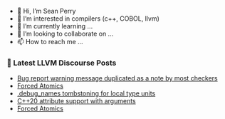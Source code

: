 - 👋 Hi, I’m Sean Perry
- 👀 I’m interested in compilers (c++, COBOL, llvm)
- 🌱 I’m currently learning ...
- 💞️ I’m looking to collaborate on ...
- 📫 How to reach me ...

<!---
s66perry/s66perry is a ✨ special ✨ repository because its `README.md` (this file) appears on your GitHub profile.
You can click the Preview link to take a look at your changes.
--->
### 📕 Latest LLVM Discourse Posts

<!-- DISCOURSE-LLVM:START -->
- [Bug report warning message duplicated as a note by most checkers](https://discourse.llvm.org/t/bug-report-warning-message-duplicated-as-a-note-by-most-checkers/74480#post_5)
- [Forced Atomics](https://discourse.llvm.org/t/forced-atomics/74524#post_5)
- [.debug_names tombstoning for local type units](https://discourse.llvm.org/t/debug-names-tombstoning-for-local-type-units/74410#post_5)
- [C++20 attribute support with arguments](https://discourse.llvm.org/t/c-20-attribute-support-with-arguments/74472#post_10)
- [Forced Atomics](https://discourse.llvm.org/t/forced-atomics/74524#post_4)
<!-- DISCOURSE-LLVM:END -->
